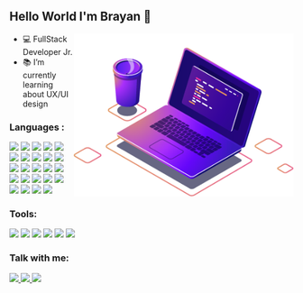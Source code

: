 <!--
**BrayanAndrade/BrayanAndrade** is a ✨ _special_ ✨ repository because its `README.md` (this file) appears on your GitHub profile.
Here are some ideas to get you started:
- 🔭 I’m currently working on ...
- 🌱 I’m currently learning ...
- 👯 I’m looking to collaborate on ...
- 🤔 I’m looking for help with ...
- 💬 Ask me about ...
- 📫 How to reach me: ...
- 😄 Pronouns: ...
- ⚡ Fun fact: ...
-->

## Hello World I'm Brayan 👋

<img align="right" src="https://raw.githubusercontent.com/BrayanAndrade/BrayanAndrade/main/computer-illustration.png" width="390"/>


- 💻 FullStack Developer Jr.
- 📚 I’m currently learning about UX/UI design




### Languages :

<img src="https://img.shields.io/badge/HTML5-E34F26?style=flat-square&logo=html5&logoColor=white" />  <img src="https://img.shields.io/badge/CSS3-1572B6?style=flat-square&logo=css3&logoColor=white" /> 
<img src="https://img.shields.io/badge/JavaScript-F7DF1E?style=flat-square&logo=javascript&logoColor=black" />  <img src="https://img.shields.io/badge/Node.js-43853D?style=flat-square&logo=node.js&logoColor=white" /> 
<img src="https://img.shields.io/badge/npm-CB3837?style=flat-square&logo=npm&logoColor=white"/>  
<img src="https://img.shields.io/badge/Yarn-2C8EBB?style=flat-square&logo=yarn&logoColor=white"/> 
<img src="https://img.shields.io/badge/Express.js-404D59?style=flat-square&logo=express&logoColor=white" /> 
<img src="https://img.shields.io/badge/TypeScript-007ACC?style=flat-square&logo=typescript&logoColor=white" /> 
<img src="https://img.shields.io/badge/Python-14354C?style=flat-square&logo=python&logoColor=white" /> 
<img src="https://img.shields.io/badge/PHP-777BB4?style=flat-square&logo=php&logoColor=white" /> 
<img src="https://img.shields.io/badge/React-0769AD?style=flat-square&logo=react&logoColor=61DAFB" /> 
<img src="https://img.shields.io/badge/React_Native-0769AD?style=flat-square&logo=react&logoColor=61DAFB" /> 
<img src="https://img.shields.io/badge/Bootstrap-563D7C?style=flat-square&logo=bootstrap&logoColor=white" /> 
<img src="https://img.shields.io/badge/Tailwind_CSS-38B2AC?style=flat-square&logo=tailwind-css&logoColor=white" /> 
<img src="https://img.shields.io/badge/styled--components-DB7093?style=flat-square&logo=styled-components&logoColor=white" />
<img src="https://img.shields.io/badge/Material--UI-0081CB?style=flat-square&logo=material-ui&logoColor=white" />
<img src="https://img.shields.io/badge/Redux-593D88?style=flat-square&logo=redux&logoColor=white" />
<img src="https://img.shields.io/badge/React_Router-CA4245?style=flat-square&logo=react-router&logoColor=white" />
<img src="https://img.shields.io/badge/jQuery-0769AD?style=flat-square&logo=jquery&logoColor=white" />
<img src="https://img.shields.io/badge/Flask-000000?style=flat-square&logo=flask&logoColor=white" />
<img src="https://img.shields.io/badge/Flutter-02569B?style=flat-square&logo=flutter&logoColor=white" />
<img src="https://img.shields.io/badge/MySQL-07405E?style=flat-square&logo=mysql&logoColor=white" />
<img src="https://img.shields.io/badge/MongoDB-4EA94B?style=flat-square&logo=mongodb&logoColor=white" />
<img src="https://img.shields.io/badge/next.js-000000?style=flat-square&logo=next.js&logoColor=white"/>



### Tools:
<img src="https://img.shields.io/badge/Visual_Studio_Code-0078D4?style=flat-square&logo=visual%20studio%20code&logoColor=white" /> <img src="https://img.shields.io/badge/Git-F05032?style=flat-square&logo=git&logoColor=white" />
<img src="https://img.shields.io/badge/Adobe Photoshop-0078D4?style=flat-square&logo=adobe-photoshop&logoColor=white" />
<img src="https://img.shields.io/badge/Adobe illustrator-FEAA2D?style=flat-square&logo=adobe-illustrator&logoColor=white" />
<img src="https://img.shields.io/badge/Adobe XD-9146FF?style=flat-square&logo=adobe-xd&logoColor=white" />
<img src="https://img.shields.io/badge/Figma-845CFF?style=flat-square&logo=figma&logoColor=white" />





### Talk with me:

<a href="https://api.whatsapp.com/send?phone=555521990544972&text=Ol%C3%A1" alt="WhatsApp">
<img src="https://img.shields.io/badge/WhatsApp-25D366?style=flat-square&logo=whatsapp&logoColor=white" />  
<a href="mailto:br4yanbr@gmail.com" alt="Gmail">
<img src="https://img.shields.io/badge/Gmail-D14836?style=flat-square&logo=gmail&logoColor=white" />

<a href="https://www.linkedin.com/in/brayanandrade/" alt="Linkedin">
<img src="https://img.shields.io/badge/LinkedIn-0077B5?style=flat-square&logo=linkedin&logoColor=white"  /> 




<!-- [<img  src='https://cdn.jsdelivr.net/npm/simple-icons@3.0.1/icons/whatsapp.svg' alt='Whatsapp' height='40'>](https://api.whatsapp.com/send?phone=555521990544972&text=Ol%C3%A1) 
[<img  src='https://cdn.jsdelivr.net/npm/simple-icons@3.0.1/icons/linkedin.svg' alt='linkedin' height='40'>](https://www.linkedin.com/in/https://www.linkedin.com/in/brayanandrade/) -->




<!-- <img align="left" alt="Anna's GitHub Top Languages" src="https://github-readme-stats.vercel.app/api/top-langs/?username=brayanandrade&layout=compact&theme=radical" /> -->










